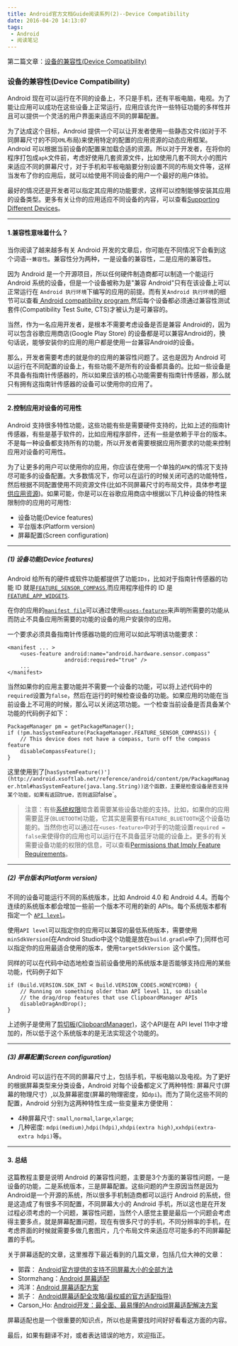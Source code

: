 ```yaml
---
title: Android官方文档Guide阅读系列(2)--Device Compatibility
date: 2016-04-20 14:13:07
tags:
 - Android
 - 阅读笔记
---
```


第二篇文章：[设备的兼容性(Device Compatibility)](http://android.xsoftlab.net/guide/practices/compatibility.html)

### 设备的兼容性(Device Compatibility)
Android 现在可以运行在不同的设备上，不只是手机，还有平板电脑，电视。为了能让应用可以成功在这些设备上正常运行，应用应该允许一些特征功能的多样性并且可以提供一个灵活的用户界面来适应不同的屏幕配置。

为了达成这个目标，Android 提供一个可以让开发者使用一些静态文件(如对于不同屏幕尺寸的不同`XML`布局)来使用特定的配置的应用资源的动态应用框架。Android 可以根据当前设备的配置来加载合适的资源。所以对于开发者，在将你的程序打包成`apk`文件前，考虑好使用几套资源文件，比如使用几套不同大小的图片来适应不同的屏幕尺寸，对于手机和平板电脑要分别设置不同的布局文件等，这样当发布了你的应用后，就可以给使用不同设备的用户一个最好的用户体验。

最好的情况还是开发者可以指定其应用的功能要求，这样可以控制能够安装其应用的设备类型。更多有关让你的应用适应不同设备的内容，可以查看[Supporting Different Devices](http://android.xsoftlab.net/training/basics/supporting-devices/index.html)。

---
#### 1.兼容性意味着什么？
  当你阅读了越来越多有关 Android 开发的文章后，你可能在不同情况下会看到这个词语--`兼容性`。兼容性分为两种，一是设备的兼容性，二是应用的兼容性。
  
  因为 Android 是一个开源项目，所以任何硬件制造商都可以制造一个能运行 Android 系统的设备，但是一个设备被称为是"兼容 Android"只有在该设备上可以正常运行在 `Android 执行环境`下编写的应用的前提。而有关`Android 执行环境`的细节可以查看[ Android compatibility program](http://source.android.com/compatibility/overview.html),然后每个设备都必须通过兼容性测试套件(Compatibility Test Suite, CTS)才被认为是可兼容的。
  
  当然，作为一名应用开发者，是根本不需要考虑设备是否是兼容 Android的，因为可以包含谷歌应用商店(Google Play Store) 的设备都是可以兼容Android的，换句话说，能够安装你的应用的用户都是使用一台兼容Android的设备。
  
  那么，开发者需要考虑的就是你的应用的兼容性问题了。这也是因为 Android 可以运行在不同配置的设备上，有些功能不是所有的设备都具备的。比如一些设备是不具备有指南针传感器的，所以如果应该的核心功能需要有指南针传感器，那么就只有拥有这指南针传感器的设备可以使用你的应用了。

---
#### 2.控制应用对设备的可用性
  Android 支持很多特性功能，这些功能有些是需要硬件支持的，比如上述的指南针传感器，有些是基于软件的，比如应用程序部件，还有一些是依赖于平台的版本。不是每一种设备都支持所有的功能，所以开发者需要根据应用所要求的功能来控制应用对设备的可用性。
  
  为了让更多的用户可以使用你的应用，你应该在使用一个单独的`APK`的情况下支持尽可能多的设备配置。大多数情况下，你可以在运行的时候关闭可选的功能特性，然后根据不同配置使用不同资源文件(比如不同屏幕尺寸的布局文件，具体参考[提供应用资源](http://android.xsoftlab.net/guide/topics/resources/providing-resources.html))。如果可能，你是可以在谷歌应用商店中根据以下几种设备的特性来限制你的应用的可用性:
  
  * 设备功能(Device features)
  * 平台版本(Platform version)
  * 屏幕配置(Screen configuration)

---
##### (1) 设备功能(Device features)
  Android 给所有的硬件或软件功能都提供了功能`IDs`，比如对于指南针传感器的功能 ID 就是[`FEATURE_SENSOR_COMPASS`](http://android.xsoftlab.net/reference/android/content/pm/PackageManager.html#FEATURE_SENSOR_COMPASS),而应用程序组件的 ID 是[`FEATURE_APP_WIDGETS`](http://android.xsoftlab.net/reference/android/content/pm/PackageManager.html#FEATURE_APP_WIDGETS).
  
  在你的应用的[`manifest file`](http://android.xsoftlab.net/guide/topics/manifest/manifest-intro.html)可以通过使用[`<uses-feature>`](http://android.xsoftlab.net/guide/topics/manifest/uses-feature-element.html)来声明所需要的功能从而防止不具备应用所需要的功能的设备的用户安装你的应用。
  
  一个要求必须具备指南针传感器功能的应用可以如此写明该功能要求：
  
```
<manifest ... >
    <uses-feature android:name="android.hardware.sensor.compass"
                  android:required="true" />
    ...
</manifest>
```

  当然如果你的应用主要功能并不需要一个设备的功能，可以将上述代码中的`required`设置为`false`，然后在运行的时候检查设备的功能。如果应用的功能在当前设备上不可用的时候，那么可以关闭这项功能。一个检查当前设备是否具备某个功能的代码例子如下：
  
```
PackageManager pm = getPackageManager();
if (!pm.hasSystemFeature(PackageManager.FEATURE_SENSOR_COMPASS)) {
    // This device does not have a compass, turn off the compass feature
    disableCompassFeature();
}
```
这里使用到了[`hasSystemFeature()'](http://android.xsoftlab.net/reference/android/content/pm/PackageManager.html#hasSystemFeature(java.lang.String))这个函数，主要是检查设备是否支持某个功能，如果有返回`true`，否则返回`false`。

> 注意：有些[系统权限](http://android.xsoftlab.net/guide/topics/security/permissions.html)暗含着需要某些设备功能的支持。比如，如果你的应用需要蓝牙(`BLUETOOTH`)功能，它其实是需要有`FEATURE_BLUETOOTH`这个设备功能的。当然你也可以通过在`<uses-feature>`中对于的功能设置`required = false`来使得你的应用也可以运行在不具备蓝牙功能的设备上。更多的有关需要设备功能的权限的信息，可以查看[Permissions that Imply Feature Requirements](http://android.xsoftlab.net/guide/topics/manifest/uses-feature-element.html#permissions)。

---
##### (2) 平台版本(Platform version)
  不同的设备可能运行不同的系统版本，比如 Android 4.0 和 Android 4.4。而每个连续的系统版本都会增加一些前一个版本不可用的新的 APIs。每个系统版本都有指定一个 [`API level`](http://android.xsoftlab.net/guide/topics/manifest/uses-sdk-element.html#ApiLevels)。
  
  使用`API level`可以指定你的应用可以兼容的最低系统版本，需要使用`minSdkVersion`(在Android Studio中这个功能是放在`build.gradle`中了);同样也可以指定你的应用最适合使用的版本，使用`targetSdkVersion `这个属性。
  
  同样的可以在代码中动态地检查当前设备使用的系统版本是否能够支持应用的某些功能，代码例子如下
  
```
if (Build.VERSION.SDK_INT < Build.VERSION_CODES.HONEYCOMB) {
    // Running on something older than API level 11, so disable
    // the drag/drop features that use ClipboardManager APIs
    disableDragAndDrop();
}
```
上述例子是使用了[剪切板(ClipboardManager)](http://android.xsoftlab.net/reference/android/content/ClipboardManager.html)，这个API是在 API level 11中才增加的，所以低于这个系统版本的是无法实现这个功能的。

---
##### (3) 屏幕配置(Screen configuration)
  Android 可以运行在不同的屏幕尺寸上，包括手机，平板电脑以及电视。为了更好的根据屏幕类型来分类设备，Android 对每个设备都定义了两种特性: 屏幕尺寸(屏幕的物理尺寸）,以及屏幕密度(屏幕的物理密度，如`dpi`)。而为了简化这些不同的配置，Android 分别为这两种特性生成一些变量来方便使用：
  * 4种屏幕尺寸: `small`,`normal`,`large`,`xlarge`;
  * 几种密度: `mdpi(medium)`,`hdpi(hdpi)`,`xhdpi(extra high)`,`xxhdpi(extra-extra hdpi)`等。

  

---
#### 3. 总结
  这篇教程主要是说明 Android 的兼容性问题，主要是3个方面的兼容性问题，一是设备的功能，二是系统版本，三是屏幕配置。这些问题的产生原因当然是因为Android是一个开源的系统，所以很多手机制造商都可以运行 Android 的系统，但是这造成了有很多不同配置，不同屏幕大小的 Android 手机，所以这也是在开发过程必须考虑的一个问题，兼容性问题，当然个人感觉主要是最后一个问题会考虑得主要多点，就是屏幕配置问题，现在有很多尺寸的手机，不同分辨率的手机，在考虑界面的时候就需要多做几套图片，几个布局文件来适应尽可能多的不同屏幕配置的手机。
  
  关于屏幕适配的文章，这里推荐下最近看到的几篇文章，包括几位大神的文章：
  * 郭霖： [Android官方提供的支持不同屏幕大小的全部方法](http://blog.csdn.net/guolin_blog/article/details/8830286)
  * Stormzhang：[Android 屏幕适配](http://stormzhang.com/android/2014/05/16/android-screen-adaptation/)
  * 鸿洋：[Android 屏幕适配方案](http://blog.csdn.net/lmj623565791/article/details/45460089)
  * 凯子： [Android屏幕适配全攻略(最权威的官方适配指导)](http://blog.csdn.net/zhaokaiqiang1992/article/details/45419023)
  * Carson_Ho: [Android开发：最全面、最易懂的Android屏幕适配解决方案](http://www.jianshu.com/p/ec5a1a30694b)

  屏幕适配也是一个很重要的知识点，所以也是需要找时间好好看看这方面的内容。
  
  最后，如果有翻译不对，或者表达错误的地方，欢迎指正。

